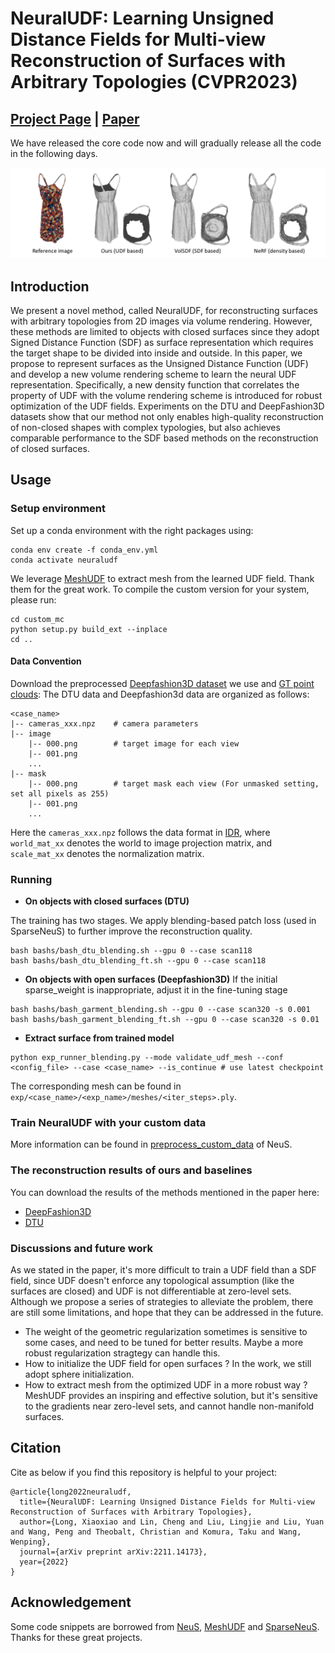 # NeuralUDF: Learning Unsigned Distance Fields for Multi-view Reconstruction of Surfaces with Arbitrary Topologies (CVPR2023)

## [Project Page](https://www.xxlong.site/NeuralUDF/) | [Paper](https://arxiv.org/abs/2211.14173) 

We have released the core code now and will gradually release all the code in the following days.

![](./docs/images/teaser.png)

## Introduction
We present a novel method, called NeuralUDF, for reconstructing surfaces with arbitrary topologies from 2D images via volume rendering.
However, these methods are limited to objects with closed surfaces since they adopt Signed Distance Function (SDF)
as surface representation which requires the target shape to be divided into inside and outside.
In this paper, we propose to represent surfaces as the Unsigned Distance Function (UDF) and
develop a new volume rendering scheme to learn the neural UDF representation.
Specifically, a new density function that correlates the property of UDF with the volume rendering scheme is introduced for robust optimization of the UDF fields.
Experiments on the DTU and DeepFashion3D datasets show that our method not only enables high-quality reconstruction of non-closed shapes with complex typologies, but also achieves comparable performance to the SDF based methods on the reconstruction of closed surfaces.
        
        
## Usage
            
### Setup environment
Set up a conda environment with the right packages using:
```
conda env create -f conda_env.yml
conda activate neuraludf
```

We leverage [MeshUDF](https://github.com/cvlab-epfl/MeshUDF) to extract mesh from the learned UDF field. 
Thank them for the great work.
To compile the custom version for your system, please run:
```
cd custom_mc
python setup.py build_ext --inplace
cd ..
```

#### Data Convention
Download the preprocessed 
[Deepfashion3D dataset](https://connecthkuhk-my.sharepoint.com/:u:/g/personal/xxlong_connect_hku_hk/EdAROUHE2UVHjrLruv9oVhsBN_t8SrndtkbBpNFhJjEZFQ?e=sZr0LE)
 we use and [GT point clouds](https://connecthkuhk-my.sharepoint.com/:u:/g/personal/xxlong_connect_hku_hk/EeBYbTaJHXZBss0hts1xNCwBlZ-Ju-8kbFPl_P4_SQHeQw?e=lSmjI1):
The DTU data and Deepfashion3d data are organized as follows:

```
<case_name>
|-- cameras_xxx.npz    # camera parameters
|-- image
    |-- 000.png        # target image for each view
    |-- 001.png
    ...
|-- mask
    |-- 000.png        # target mask each view (For unmasked setting, set all pixels as 255)
    |-- 001.png
    ...
```

Here the `cameras_xxx.npz` follows the data format in [IDR](https://github.com/lioryariv/idr/blob/main/DATA_CONVENTION.md), 
where `world_mat_xx` denotes the world to image projection matrix, and `scale_mat_xx` denotes the normalization matrix.

### Running

- **On objects with closed surfaces (DTU)**

The training has two stages. 
We apply blending-based patch loss (used in SparseNeuS) to further improve the reconstruction quality.

```shell
bash bashs/bash_dtu_blending.sh --gpu 0 --case scan118
bash bashs/bash_dtu_blending_ft.sh --gpu 0 --case scan118
```

- **On objects with open surfaces (Deepfashion3D)**
If the initial sparse_weight is inappropriate, adjust it in the fine-tuning stage
```shell
bash bashs/bash_garment_blending.sh --gpu 0 --case scan320 -s 0.001
bash bashs/bash_garment_blending_ft.sh --gpu 0 --case scan320 -s 0.01
```

- **Extract surface from trained model** 

```shell
python exp_runner_blending.py --mode validate_udf_mesh --conf <config_file> --case <case_name> --is_continue # use latest checkpoint
```

The corresponding mesh can be found in `exp/<case_name>/<exp_name>/meshes/<iter_steps>.ply`.


### Train NeuralUDF with your custom data

More information can be found in [preprocess_custom_data](https://github.com/Totoro97/NeuS/tree/main/preprocess_custom_data) of NeuS.

### The reconstruction results of ours and baselines
You can download the results of the methods mentioned in the paper here:
- [DeepFashion3D](https://connecthkuhk-my.sharepoint.com/:f:/g/personal/xxlong_connect_hku_hk/Et1G0_59EWJNvebXoVhv7PUBU2WQXU12UhEDsID2t-mZ7g?e=fXEKhn) 
- [DTU](https://connecthkuhk-my.sharepoint.com/:f:/g/personal/xxlong_connect_hku_hk/EuEd4C4Fj89JoDY4--ZKJUsBdbscnaBjwkwvdxTejH8IPQ?e=W916hg)

### Discussions and future work
As we stated in the paper, it's more difficult to train a UDF field than a SDF field, 
since UDF doesn't enforce any topological assumption (like the surfaces are closed) and UDF is not differentiable at zero-level sets.
Although we propose a series of strategies to alleviate the problem,
there are still some limitations, and hope that they can be addressed in the future.
-  The weight of the geometric regularization sometimes is sensitive to some cases, and need to be tuned for better results.
Maybe a more robust regularization stragtegy can handle this.
- How to initialize the UDF field for open surfaces ? In the work, we still adopt sphere initialization.
- How to extract mesh from the optimized UDF in a more robust way ? MeshUDF provides an inspiring and effective solution, 
but it's sensitive to the gradients near zero-level sets, and cannot handle non-manifold surfaces.

## Citation

Cite as below if you find this repository is helpful to your project:

```
@article{long2022neuraludf,
  title={NeuralUDF: Learning Unsigned Distance Fields for Multi-view Reconstruction of Surfaces with Arbitrary Topologies},
  author={Long, Xiaoxiao and Lin, Cheng and Liu, Lingjie and Liu, Yuan and Wang, Peng and Theobalt, Christian and Komura, Taku and Wang, Wenping},
  journal={arXiv preprint arXiv:2211.14173},
  year={2022}
}
```

## Acknowledgement

Some code snippets are borrowed from [NeuS](https://github.com/Totoro97/NeuS), 
[MeshUDF](https://github.com/cvlab-epfl/MeshUDF) and [SparseNeuS](https://github.com/xxlong0/SparseNeuS). 
Thanks for these great projects.
